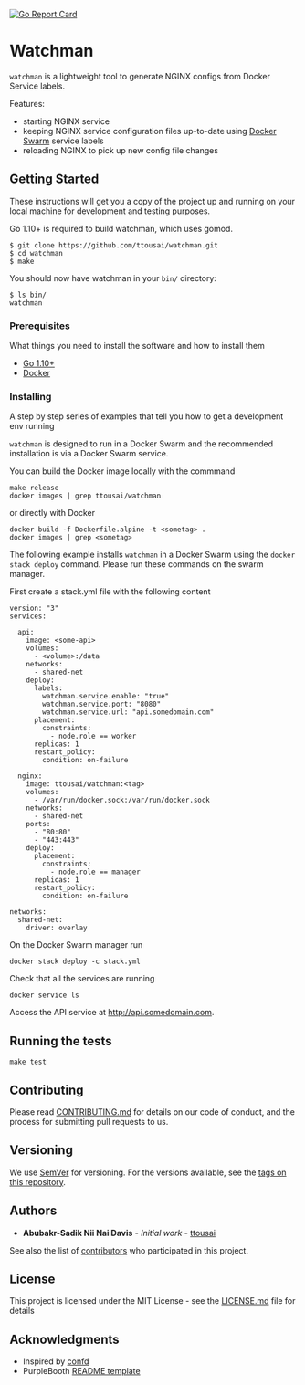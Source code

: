 [![Go Report Card](https://goreportcard.com/badge/github.com/ttousai/watchman)](https://goreportcard.com/report/github.com/ttousai/watchman)

# Watchman

`watchman` is a lightweight tool to generate NGINX configs from Docker Service labels.

Features:
* starting NGINX service
* keeping NGINX service configuration files up-to-date using [Docker Swarm](https://docs.docker.com/) service labels
* reloading NGINX to pick up new config file changes

## Getting Started

These instructions will get you a copy of the project up and running on your local machine for development and testing purposes. 

Go 1.10+ is required to build watchman, which uses gomod.

```
$ git clone https://github.com/ttousai/watchman.git
$ cd watchman 
$ make
```

You should now have watchman in your `bin/` directory:

```
$ ls bin/
watchman
```

### Prerequisites

What things you need to install the software and how to install them

* [Go 1.10+](https://golang.org/download)
* [Docker](https://docs.docker.com/install/)


### Installing

A step by step series of examples that tell you how to get a development env running

`watchman` is designed to run in a Docker Swarm and the recommended installation is
via a Docker Swarm service.

You can build the Docker image locally with the commmand
```
make release
docker images | grep ttousai/watchman
```

or directly with Docker
```
docker build -f Dockerfile.alpine -t <sometag> .
docker images | grep <sometag>
```

The following example installs `watchman` in a Docker Swarm using the `docker stack deploy`
command. Please run these commands on the swarm manager.

First create a stack.yml file with the following content
```
version: "3"
services:

  api:
    image: <some-api>
    volumes:
      - <volume>:/data
    networks:
      - shared-net
    deploy:
      labels:
        watchman.service.enable: "true"
        watchman.service.port: "8080"
        watchman.service.url: "api.somedomain.com"
      placement:
        constraints:
          - node.role == worker
      replicas: 1
      restart_policy:
        condition: on-failure
          
  nginx:
    image: ttousai/watchman:<tag>
    volumes:
      - /var/run/docker.sock:/var/run/docker.sock
    networks:
      - shared-net
    ports:
      - "80:80"
      - "443:443"
    deploy:
      placement:
        constraints:
          - node.role == manager
      replicas: 1
      restart_policy:
        condition: on-failure

networks:
  shared-net:
    driver: overlay
```

On the Docker Swarm manager run
```
docker stack deploy -c stack.yml
```

Check that all the services are running
```
docker service ls
```

Access the API service at http://api.somedomain.com.

## Running the tests

```
make test
```

## Contributing

Please read [CONTRIBUTING.md](https://gist.github.com/PurpleBooth/b24679402957c63ec426) for details on our code of conduct, and the process for submitting pull requests to us.

## Versioning

We use [SemVer](http://semver.org/) for versioning. For the versions available, see the [tags on this repository](https://github.com/ttousai/watchman/tags). 

## Authors

* **Abubakr-Sadik Nii Nai Davis** - *Initial work* - [ttousai](https://github.com/ttousai)

See also the list of [contributors](https://github.com/ttousai/watchman/contributors) who participated in this project.

## License

This project is licensed under the MIT License - see the [LICENSE.md](LICENSE.md) file for details

## Acknowledgments

* Inspired by [confd](https://github.com/kelseyhightower/confd)
* PurpleBooth [README template](https://gist.github.com/PurpleBooth/109311bb0361f32d87a2)
